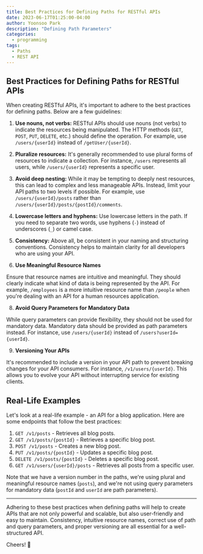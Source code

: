 ```yaml
---
title: Best Practices for Defining Paths for RESTful APIs
date: 2023-06-17T01:25:00-04:00
author: Yoonsoo Park
description: "Defining Path Parameters"
categories:
  - programming
tags:
  - Paths
  - REST API
---
```


## Best Practices for Defining Paths for RESTful APIs

When creating RESTful APIs, it's important to adhere to the best practices for defining paths. Below are a few guidelines:

1. **Use nouns, not verbs:** RESTful APIs should use nouns (not verbs) to indicate the resources being manipulated. The HTTP methods (`GET`, `POST`, `PUT`, `DELETE`, etc.) should define the operation. For example, use `/users/{userId}` instead of `/getUser/{userId}`.

2. **Pluralize resources:** It's generally recommended to use plural forms of resources to indicate a collection. For instance, `/users` represents all users, while `/users/{userId}` represents a specific user.

3. **Avoid deep nesting:** While it may be tempting to deeply nest resources, this can lead to complex and less manageable APIs. Instead, limit your API paths to two levels if possible. For example, use `/users/{userId}/posts` rather than `/users/{userId}/posts/{postId}/comments`.

4. **Lowercase letters and hyphens:** Use lowercase letters in the path. If you need to separate two words, use hyphens (`-`) instead of underscores (`_`) or camel case.

5. **Consistency:** Above all, be consistent in your naming and structuring conventions. Consistency helps to maintain clarity for all developers who are using your API.

6. **Use Meaningful Resource Names**

Ensure that resource names are intuitive and meaningful. They should clearly indicate what kind of data is being represented by the API. For example, `/employees` is a more intuitive resource name than `/people` when you're dealing with an API for a human resources application.

8. **Avoid Query Parameters for Mandatory Data**

While query parameters can provide flexibility, they should not be used for mandatory data. Mandatory data should be provided as path parameters instead. For instance, use `/users/{userId}` instead of `/users?userId={userId}`.

9. **Versioning Your APIs**

It's recommended to include a version in your API path to prevent breaking changes for your API consumers. For instance, `/v1/users/{userId}`. This allows you to evolve your API without interrupting service for existing clients.

## Real-Life Examples

Let's look at a real-life example - an API for a blog application. Here are some endpoints that follow the best practices:

1. `GET /v1/posts` - Retrieves all blog posts.
2. `GET /v1/posts/{postId}` - Retrieves a specific blog post.
3. `POST /v1/posts` - Creates a new blog post.
4. `PUT /v1/posts/{postId}` - Updates a specific blog post.
5. `DELETE /v1/posts/{postId}` - Deletes a specific blog post.
6. `GET /v1/users/{userId}/posts` - Retrieves all posts from a specific user.

Note that we have a version number in the paths, we're using plural and meaningful resource names (`posts`), and we're not using query parameters for mandatory data (`postId` and `userId` are path parameters).

---

Adhering to these best practices when defining paths will help to create APIs that are not only powerful and scalable, but also user-friendly and easy to maintain. Consistency, intuitive resource names, correct use of path and query parameters, and proper versioning are all essential for a well-structured API.

Cheers! 🍺

